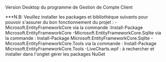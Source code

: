 Version Desktop du programme de Gestion de Compte Client 

***N.B: Veuillez installer les packages et bibliothèque suivants pour pouvoir s'assurer du bon fonctionnement du projet :
      -Microsoft.EntityFrameworkCore via la commande :Install-Package Microsoft.EntityFrameworkCore
      -Microsoft.EntityFrameworkCore.Sqlite via la commande : Install-Package Microsoft.EntityFrameworkCore.Sqlite
      -Microsoft.EntityFrameworkCore.Tools via la commande : Install-Package Microsoft.EntityFrameworkCore.Tools
      -LiveCharts.wpf : à rechercher et installer dans l'onglet gérer les packages NuGet

